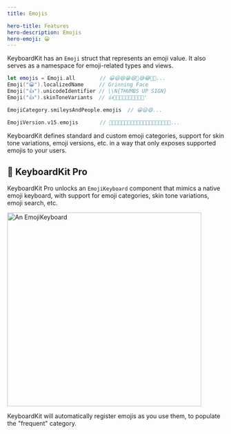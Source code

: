 ```yaml
---
title: Emojis

hero-title: Features
hero-description: Emojis
hero-emoji: 😀
---
```


KeyboardKit has an ``Emoji`` struct that represents an emoji value. It also serves as a namespace for emoji-related types and views.

```swift
let emojis = Emoji.all        // 😀😃😄😁😆🥹😅😂🤣🥲...
Emoji("😀").localizedName     // Grinning Face
Emoji("👍").unicodeIdentifier // \\N{THUMBS UP SIGN}
Emoji("👍").skinToneVariants  // 👍👍🏻👍🏼👍🏽👍🏾👍🏿'

EmojiCategory.smileysAndPeople.emojis  // 😀😃😄...

EmojiVersion.v15.emojis       // 🫨🫸🫷🪿🫎🪼🫏🪽🪻🫛🫚🪇🪈🪮🪭🩷🩵🩶🪯🛜...
```

KeyboardKit defines standard and custom emoji categories, support for skin tone variations, emoji versions, etc. in a way that only exposes supported emojis to your users.


## 👑 KeyboardKit Pro

KeyboardKit Pro unlocks an `EmojiKeyboard` component that mimics a native emoji keyboard, with support for emoji categories, skin tone variations, emoji search, etc.

<img width="450" alt="An EmojiKeyboard" src="{{page.assets}}emojikeyboard.jpg" />

KeyboardKit will automatically register emojis as you use them, to populate the "frequent" category.


[Pro]: /pro
